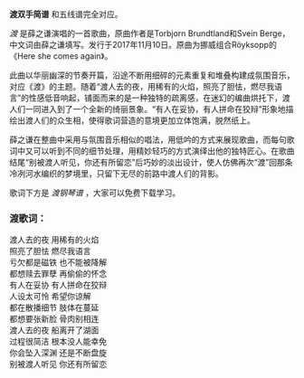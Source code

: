 

**渡双手简谱** 和五线谱完全对应。

_渡_ 是薛之谦演唱的一首歌曲，原曲作者是Torbjorn Brundtland和Svein
Berge，中文词由薛之谦填写。发行于2017年11月10日。原曲为挪威组合Röyksopp的《Here she comes again》。

此曲以华丽幽深的节奏开篇，沿途不断用细碎的元素重复和堆叠构建成氛围音乐，对应《渡》的主题。随着“渡人去的夜，用稀有的火焰，照亮了胆怯，燃尽我语言”的性感低音响起，铺面而来的是一种独特的疏离感，在迷幻的编曲烘托下，渡人们一同进入到了一个全新的绮丽景象。“有人在妥协，有人拼命在狡辩”形象地描绘出渡人们的众生相，使得歌词营造的意境更加立体饱满，脱然纸上。

薛之谦在整曲中采用与氛围音乐相似的唱法，用低吟的方式来展现歌曲，而每句歌词中又可以听到不同的细节处理，用精妙轻巧的方式演绎出他的独特匠心。在歌曲结尾“别被渡人听见，你还有所留恋”后巧妙的淡出设计，使人仿佛再次“渡”回那条冷冽河水编织的梦境里，只留下无尽的前路中渡人们的背影。

歌词下方是 _渡钢琴谱_ ，大家可以免费下载学习。

### 渡歌词：

渡人去的夜 用稀有的火焰  
照亮了胆怯 燃尽我语言  
亏欠都是磁铁 也不能被降解  
都想赎去罪孽 再偷偷的怀念  
有人在妥协 有人拼命在狡辩  
人设太可怜 希望你谅解  
都在散播细节 肢体在蔓延  
都想要张新脸 骨肉别相连  
渡人去的夜 船离开了湖面  
过程很简洁 根本没人能幸免  
你会坠入深渊 还是不断盘旋  
别被渡人听见 你还有所留恋

